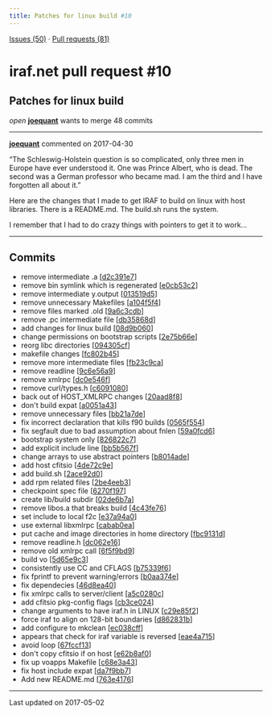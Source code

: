 ```yaml
---
title: Patches for linux build #10
---
```


[Issues (50)](https://iraf-community.github.io/iraf-v216/issues) · [Pull requests (81)](https://iraf-community.github.io/iraf-v216/issues/pulls)

# iraf.net pull request #10
## Patches for linux build
*open* **[joequant](https://github.com/joequant)** wants to merge 48 commits

- - - -

**[joequant](https://github.com/joequant)** commented on 2017-04-30

“The Schleswig-Holstein question is so complicated, only three men in Europe have ever understood it. One was Prince Albert, who is dead. The second was a German professor who became mad. I am the third and I have forgotten all about it.”   
  
Here are the changes that I made to get IRAF to build on linux with host libraries.  There is a README.md.  The build.sh runs the system.  
  
I remember that I had to do crazy things with pointers to get it to work...
- - - -

## Commits

* remove intermediate .a [[d2c391e7](https://github.com/iraf-community/iraf/commit/d2c391e7e08a0b1c106ebf86ce3644a249ee8e15)]
* remove bin symlink which is regenerated [[e0cb53c2](https://github.com/iraf-community/iraf/commit/e0cb53c28849b9dcb346380ad15fa88e991c904f)]
* remove intermediate y.output [[013519d5](https://github.com/iraf-community/iraf/commit/013519d59ebad99772df14f5c3e902d0a0bd3f2a)]
* remove unnecessary Makefiles [[a104f5f4](https://github.com/iraf-community/iraf/commit/a104f5f438a89e40d5640b00303f765245617d93)]
* remove files marked .old [[9a6c3cdb](https://github.com/iraf-community/iraf/commit/9a6c3cdb3f95608f88da04d7193c866f3a243314)]
* remove .pc intermediate file [[db35868d](https://github.com/iraf-community/iraf/commit/db35868d4615325f6272018a474d85ae1d3dbeee)]
* add changes for linux build [[08d9b060](https://github.com/iraf-community/iraf/commit/08d9b060a747d61552cdf01ba13672bc089af843)]
* change permissions on bootstrap scripts [[2e75b66e](https://github.com/iraf-community/iraf/commit/2e75b66ed944f15a5711f6ffb3b2593dc1cef893)]
* reorg libc directories [[094305cf](https://github.com/iraf-community/iraf/commit/094305cf1aeecc21932fd8d253bbb64e7c7df35f)]
* makefile changes [[fc802b45](https://github.com/iraf-community/iraf/commit/fc802b451acd066fb7d991a99b9004ef5e8ddedf)]
* remove more intermediate files [[fb23c9ca](https://github.com/iraf-community/iraf/commit/fb23c9caaa5cf10125848eddbae8f6ef42591c00)]
* remove readline [[9c6e56a9](https://github.com/iraf-community/iraf/commit/9c6e56a9982c54d0ffccad42cf8a5aebd5b6d746)]
* remove xmlrpc [[dc0e546f](https://github.com/iraf-community/iraf/commit/dc0e546fc001cffbded28269a892fdc04a0be68a)]
* remove curl/types.h [[c6091080](https://github.com/iraf-community/iraf/commit/c609108041942e28a7c7f2ccad50dc0fc8c2ef75)]
* back out of HOST_XMLRPC changes [[20aad8f8](https://github.com/iraf-community/iraf/commit/20aad8f8e503e4bd322e65506f9e9a72a6bc36f0)]
* don't build expat [[a0051a43](https://github.com/iraf-community/iraf/commit/a0051a438366d49752f6e51b91919f6bc53dbe44)]
* remove unnecessary files [[bb21a7de](https://github.com/iraf-community/iraf/commit/bb21a7de307930ddc809520b336dc27527feb9dd)]
* fix incorrect declaration that kills f90 builds [[0565f554](https://github.com/iraf-community/iraf/commit/0565f554c339bd6ce4ade423bc112fddd217022f)]
* fix segfault due to bad assumption about fnlen [[59a0fcd6](https://github.com/iraf-community/iraf/commit/59a0fcd6129feb74f6403a57f9c0faaf2d240242)]
* bootstrap system only [[826822c7](https://github.com/iraf-community/iraf/commit/826822c7e33ad75e3c35afa430a5f6fc8a751c4f)]
* add explicit include line [[bb5b567f](https://github.com/iraf-community/iraf/commit/bb5b567feba0e225d8db5bf3f2189b9c934fbced)]
* change arrays to use abstract pointers [[b8014ade](https://github.com/iraf-community/iraf/commit/b8014adeda6bb6572ed08b25f9bf5203371d3b5f)]
* add host cfitsio [[4de72c9e](https://github.com/iraf-community/iraf/commit/4de72c9ec5825ebe68a031e643920471d8b5049b)]
* add build.sh [[2ace92d0](https://github.com/iraf-community/iraf/commit/2ace92d0bd4606ab55ccd0fa6f60b206d277e2d8)]
* add rpm related files [[2be4eeb3](https://github.com/iraf-community/iraf/commit/2be4eeb365f75e37a09fd388d93fd5ee859686f6)]
* checkpoint spec file [[6270f197](https://github.com/iraf-community/iraf/commit/6270f1974d90a0bfdc378a90e3c8cb625a79485e)]
* create lib/build subdir [[02de6b7a](https://github.com/iraf-community/iraf/commit/02de6b7ae9ed44493306dbef9e8fe2a4caf86174)]
* remove libos.a that breaks build [[4c43fe76](https://github.com/iraf-community/iraf/commit/4c43fe76be88ceb7a82361b77ec00b6cee2f2ab4)]
* set include to local f2c [[e37a94a0](https://github.com/iraf-community/iraf/commit/e37a94a0ab00f2b3b1d928c404bd1d495fd06769)]
* use external libxmlrpc [[cabab0ea](https://github.com/iraf-community/iraf/commit/cabab0ea65b777d5ec26a2f7f9a40dcebbdffc50)]
* put cache and image directories in home directory [[fbc9131d](https://github.com/iraf-community/iraf/commit/fbc9131d9cda2c5f0238348bca2a28187f15f361)]
* remove readline.h [[dc062e16](https://github.com/iraf-community/iraf/commit/dc062e16695d56654705e51d9dfa62d2e838ce1c)]
* remove old xmlrpc call [[6f5f9bd9](https://github.com/iraf-community/iraf/commit/6f5f9bd95ebdb04d2ee3f585939a04368ddd6147)]
* build vo [[5d65e9c3](https://github.com/iraf-community/iraf/commit/5d65e9c32321d430c1b43efd402eab5f9bdd4aaf)]
* consistently use CC and CFLAGS [[b75339f6](https://github.com/iraf-community/iraf/commit/b75339f68267eecbcae73e366d84c6e3f7a6bcea)]
* fix fprintf to prevent warning/errors [[b0aa374e](https://github.com/iraf-community/iraf/commit/b0aa374ee7ccc45ec6d2f6336f7eaeb5391c8de7)]
* fix dependecies [[46d8ea40](https://github.com/iraf-community/iraf/commit/46d8ea4032fd33122a8217d9d480c8f75d803794)]
* fix xmlrpc calls to server/client [[a5c0280c](https://github.com/iraf-community/iraf/commit/a5c0280c87e914a32d1ef5f7621f8e99ec884f79)]
* add cfitsio pkg-config flags [[cb3ce024](https://github.com/iraf-community/iraf/commit/cb3ce024173d997c961ed8f819e9d25f4bd23d71)]
* change arguments to have iraf.h in LINUX [[c29e85f2](https://github.com/iraf-community/iraf/commit/c29e85f220aa42390b1cf6f73230e16d26b873e4)]
* force iraf to align on 128-bit boundaries [[d862831b](https://github.com/iraf-community/iraf/commit/d862831be7652d1cc870f8ffc7b4975a97403e85)]
* add configure to mkclean [[ec038cff](https://github.com/iraf-community/iraf/commit/ec038cff4c07378543990f1a41e59d977722ccff)]
* appears that check for iraf variable is reversed [[eae4a715](https://github.com/iraf-community/iraf/commit/eae4a715d4c4e7432c4bce640576efa2d57beaa0)]
* avoid loop [[67fccf13](https://github.com/iraf-community/iraf/commit/67fccf13b60ad155cc765f852941f38293ac7d3c)]
* don't copy cfitsio if on host [[e62b8af0](https://github.com/iraf-community/iraf/commit/e62b8af071213b40991204cb539d462ec0105fda)]
* fix up voapps Makefile [[c68e3a43](https://github.com/iraf-community/iraf/commit/c68e3a434a503a6068b1975e786e88eee81b0a26)]
* fix host include expat [[da7f9bb7](https://github.com/iraf-community/iraf/commit/da7f9bb7cbf7f346506154f582c4ca6f268b32ba)]
* Add new README.md [[763e4176](https://github.com/iraf-community/iraf/commit/763e417699322ef5caa30823347e2e929be3f8fb)]

- - - -

Last updated on 2017-05-02
